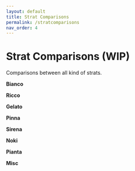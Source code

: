 ```yaml
---
layout: default
title: Strat Comparisons
permalink: /stratcomparisons
nav_order: 4
---
```

# Strat Comparisons (WIP)

Comparisons between all kind of strats.

**Bianco**



**Ricco**



**Gelato**



**Pinna**




**Sirena**




**Noki**




**Pianta**


**Misc**




